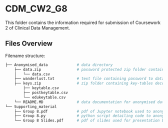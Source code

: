 # CDM_CW2_G8
This folder contains the information required for submission of Coursework 2 of Clinical Data Management.

## Files Overview
Filename structure:
```bash
├── Anonymised_data             # data directory
    ├── data.zip                # password protected zip folder containing anonymised readonly datafile
    │   └── data.csv
    ├── wanderlust.txt          # text file containing password to data.zip
    ├── keys.zip                # zip folder containing key-tables decoding pseudoanonymised data in data.csv
        ├── keytable.csv
        ├── postkeytable.csv
        └── edukeytable.csv
    └── README.MD               # data documentation for anonymised data
└── Supporting_material
    ├── Group 8.pdf             # pdf of Jupyter notebook used to anonymise data
    ├── Group 8.py              # python script detailing code to anonymise data
    └── Group 8 Slides.pdf      # pdf of slides used for presentation by group 8
```